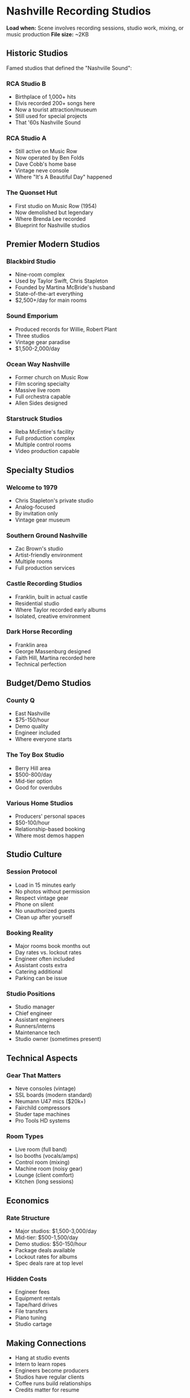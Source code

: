 # Nashville Recording Studios
**Load when:** Scene involves recording sessions, studio work, mixing, or music production
**File size:** ~2KB

## Historic Studios

Famed studios that defined the "Nashville Sound":

### RCA Studio B
* Birthplace of 1,000+ hits
* Elvis recorded 200+ songs here
* Now a tourist attraction/museum
* Still used for special projects
* That '60s Nashville Sound

### RCA Studio A
* Still active on Music Row
* Now operated by Ben Folds
* Dave Cobb's home base
* Vintage neve console
* Where "It's A Beautiful Day" happened

### The Quonset Hut
* First studio on Music Row (1954)
* Now demolished but legendary
* Where Brenda Lee recorded
* Blueprint for Nashville studios

## Premier Modern Studios

### Blackbird Studio
* Nine-room complex
* Used by Taylor Swift, Chris Stapleton
* Founded by Martina McBride's husband
* State-of-the-art everything
* $2,500+/day for main rooms

### Sound Emporium
* Produced records for Willie, Robert Plant
* Three studios
* Vintage gear paradise
* $1,500-2,000/day

### Ocean Way Nashville
* Former church on Music Row
* Film scoring specialty
* Massive live room
* Full orchestra capable
* Allen Sides designed

### Starstruck Studios
* Reba McEntire's facility
* Full production complex
* Multiple control rooms
* Video production capable

## Specialty Studios

### Welcome to 1979
* Chris Stapleton's private studio
* Analog-focused
* By invitation only
* Vintage gear museum

### Southern Ground Nashville
* Zac Brown's studio
* Artist-friendly environment
* Multiple rooms
* Full production services

### Castle Recording Studios
* Franklin, built in actual castle
* Residential studio
* Where Taylor recorded early albums
* Isolated, creative environment

### Dark Horse Recording
* Franklin area
* George Massenburg designed
* Faith Hill, Martina recorded here
* Technical perfection

## Budget/Demo Studios

### County Q
* East Nashville
* $75-150/hour
* Demo quality
* Engineer included
* Where everyone starts

### The Toy Box Studio
* Berry Hill area
* $500-800/day
* Mid-tier option
* Good for overdubs

### Various Home Studios
* Producers' personal spaces
* $50-100/hour
* Relationship-based booking
* Where most demos happen

## Studio Culture

### Session Protocol
* Load in 15 minutes early
* No photos without permission
* Respect vintage gear
* Phone on silent
* No unauthorized guests
* Clean up after yourself

### Booking Reality
* Major rooms book months out
* Day rates vs. lockout rates
* Engineer often included
* Assistant costs extra
* Catering additional
* Parking can be issue

### Studio Positions
* Studio manager
* Chief engineer
* Assistant engineers
* Runners/interns
* Maintenance tech
* Studio owner (sometimes present)

## Technical Aspects

### Gear That Matters
* Neve consoles (vintage)
* SSL boards (modern standard)
* Neumann U47 mics ($20k+)
* Fairchild compressors
* Studer tape machines
* Pro Tools HD systems

### Room Types
* Live room (full band)
* Iso booths (vocals/amps)
* Control room (mixing)
* Machine room (noisy gear)
* Lounge (client comfort)
* Kitchen (long sessions)

## Economics

### Rate Structure
* Major studios: $1,500-3,000/day
* Mid-tier: $500-1,500/day
* Demo studios: $50-150/hour
* Package deals available
* Lockout rates for albums
* Spec deals rare at top level

### Hidden Costs
* Engineer fees
* Equipment rentals
* Tape/hard drives
* File transfers
* Piano tuning
* Studio cartage

## Making Connections

* Hang at studio events
* Intern to learn ropes
* Engineers become producers
* Studios have regular clients
* Coffee runs build relationships
* Credits matter for resume